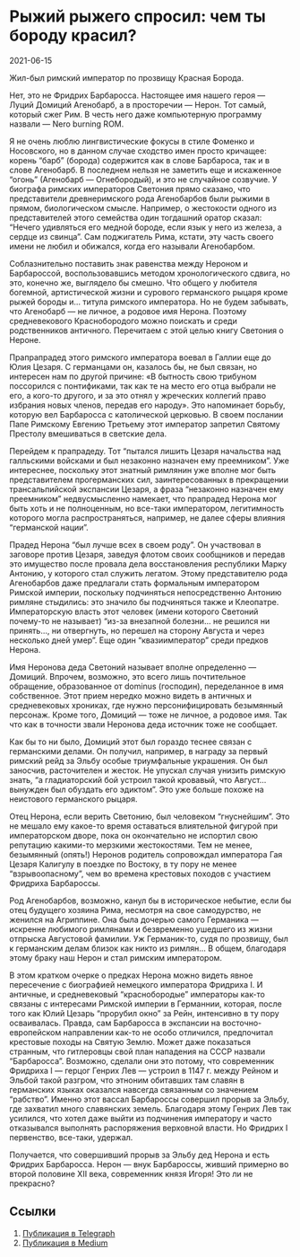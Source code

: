 # Рыжий рыжего спросил: чем ты бороду красил?


<p class="text-end time-holder"><time>2021-06-15</time></p>

Жил-был римский император по прозвищу Красная Борода.

Нет, это не Фридрих Барбаросса. Настоящее имя нашего героя — Луций
Домиций Агенобарб, а в просторечии — Нерон. Тот самый, который сжег
Рим. В честь него даже компьютерную программу назвали — Nero burning
ROM.

Я не очень люблю лингвистические фокусы в стиле Фоменко и Носовского,
но в данном случае сходство имен просто кричащее: корень “барб”
(борода) содержится как в слове Барбароса, так и в слове Агенобарб. В
последнем нельзя не заметить еще и искаженное “огонь” (Агенобарб —
Огнебородый), и это не случайное созвучие. У биографа римских
императоров Светония прямо сказано, что представители древнеримского
рода Агенобарбов были рыжими в прямом, биологическом смысле. Например,
о жестокости одного из представителей этого семейства один тогдашний
оратор сказал: “Нечего удивляться его медной бороде, если язык у него
из железа, а сердце из свинца”. Сам поджигатель Рима, кстати, эту часть
своего имени не любил и обижался, когда его называли Агенобарбом.

Соблазнительно поставить знак равенства между Нероном и Барбароссой,
воспользовавшись методом хронологического сдвига, но это, конечно же,
выглядело бы смешно. Что общего у любителя богемной, артистической
жизни и сурового германского рыцаря кроме рыжей бороды и… титула
римского императора. Но не будем забывать, что Агенобарб — не личное, а
родовое имя Нерона. Поэтому средневекового Краснобородого можно
поискать и среди родственников античного. Перечитаем с этой целью книгу
Светония о Нероне.

Прапрапрадед этого римского императора воевал в Галлии еще до Юлия
Цезаря. С германцами он, казалось бы, не был связан, но интересен нам
по другой причине: «В бытность свою трибуном поссорился с понтификами,
так как те на место его отца выбрали не его, а кого-то другого, и за
это отнял у жреческих коллегий право избрания новых членов, передав его
народу». Это напоминает борьбу, которую вел Барбаросса с католической
церковью. В своем послании Папе Римскому Евгению Третьему этот
император запретил Святому Престолу вмешиваться в светские дела.

Перейдем к прапрадеду. Тот “пытался лишить Цезаря начальства над
галльскими войсками и был незаконно назначен ему преемником”. Уже
интереснее, поскольку этот знатный римлянин уже вполне мог быть
представителем прогерманских сил, заинтересованных в прекращении
трансальпийской экспансии Цезаря, а фраза “незаконно назначен ему
преемником” недвусмысленно намекает, что прапрадед Нерона мог быть хоть
и не полноценным, но все-таки императором, легитимность которого могла
распространяться, например, не далее сферы влияния “германской нации”.

Прадед Нерона “был лучше всех в своем роду”. Он участвовал в заговоре
против Цезаря, заведуя флотом своих сообщников и передав это имущество
после провала дела восстановления республики Марку Антонию, у которого
стал служить легатом. Этому представителю рода Агенобарбов даже
предлагали стать формальным императором Римской империи, поскольку
подчиняться непосредственно Антонию римляне стыдились: это значило бы
подчиняться также и Клеопатре. Императорскую власть этот человек (имени
которого Светоний почему-то не называет) “из-за внезапной болезни… не
решился ни принять…, ни отвергнуть, но перешел на сторону Августа и
через несколько дней умер”. Еще один “квазиимператор” среди предков
Нерона.

Имя Неронова деда Светоний называет вполне определенно — Домиций.
Впрочем, возможно, это всего лишь почтительное обращение, образованное
от dominus (господин), переделанное в имя собственное. Этот прием
нередко можно видеть в античных и средневековых хрониках, где нужно
персонифицировать безымянный персонаж. Кроме того, Домиций — тоже не
личное, а родовое имя. Так что как в точности звали Неронова деда
источник тоже не сообщает.

Как бы то ни было, Домиций этот был гораздо теснее связан с германскими
делами. Он получил, например, в награду за первый римский рейд за Эльбу
особые триумфальные украшения. Он был заносчив, расточителен и жесток.
Не упускал случая унизить римскую знать, “а гладиаторский бой устроил
такой кровавый, что Август… вынужден был обуздать его эдиктом”. Это уже
больше похоже на неистового германского рыцаря.

Отец Нерона, если верить Светонию, был человеком “гнуснейшим”. Это не
мешало ему какое-то время оставаться влиятельной фигурой при
императорском дворе, пока он окончательно не испортил свою репутацию
какими-то мерзкими жестокостями. Тем не менее, безымянный (опять!)
Неронов родитель сопровождал императора Гая Цезаря Калигулу в поездке
по Востоку, в ту пору не менее “взрывоопасному”, чем во времена
крестовых походов с участием Фридриха Барбароссы.

Род Агенобарбов, возможно, канул бы в историческое небытие, если бы
отец будущего хозяина Рима, несмотря на свое самодурство, не женился на
Агриппине. Она была дочерью самого Германика — искренне любимого
римлянами и безвременно ушедшего из жизни отпрыска Августовой фамилии.
Уж Германик-то, судя по прозвищу, был к германским делам близок как
никто из римлян… В общем, благодаря этому браку наш Нерон и стал
римским императором.

В этом кратком очерке о предках Нерона можно видеть явное пересечение с
биографией немецкого императора Фридриха I. И античные, и средневековый
“краснобородые” императоры как-то связаны с интересами Римской империи
в Германнии, которая, после того как Юлий Цезарь “прорубил окно” за
Рейн, интенсивно в ту пору осваивалась. Правда, сам Барбаросса в
экспансии на восточно-европейском направлении как-то не особо
отличился, предпочитал крестовые походы на Святую Землю. Может даже
показаться странным, что гитлеровцы свой план нападения на СССР назвали
“Барбаросса”. Возможно, сделали они это потому, что современник
Фридриха I — герцог Генрих Лев — устроил в 1147 г. между Рейном и
Эльбой такой разгром, что этноним обитавших там славян в германских
языках оказался навсегда связанным со значением “рабство”. Именно этот
вассал Барбароссы совершил прорыв за Эльбу, где захватил много
славянских земель. Благодаря этому Генрих Лев так усилился, что хотел
даже выйти из подчинения императору и часто отказывался выполнять
распоряжения верховной власти. Но Фридрих I первенство, все-таки,
удержал.

Получается, что совершивший прорыв за Эльбу дед Нерона и есть Фридрих
Барбаросса. Нерон — внук Барбароссы, живший примерно во второй половине
XII века, современник князя Игоря! Это ли не прекрасно?


## Ссылки

1. [Публикация в Telegraph](https://telegra.ph/Ryzhij-ryzhego-sprosil-chem-ty-borodu-krasil-06-15)
1. [Публикация в Medium](https://yababay.medium.com/рыжий-рыжего-спросил-чем-ты-бороду-красил-94471147851)

